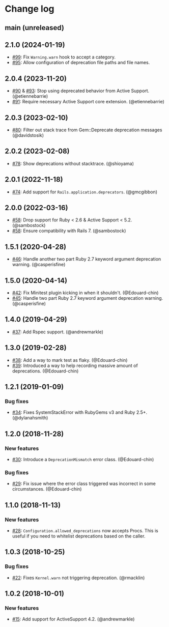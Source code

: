 # Change log

## main (unreleased)

## 2.1.0 (2024-01-19)

* [#99](https://github.com/Shopify/deprecation_toolkit/pull/99): Fix `Warning.warn` hook to accept a category.
* [#95](https://github.com/Shopify/deprecation_toolkit/pull/95): Allow configuration of deprecation file paths and file names.

## 2.0.4 (2023-11-20)

* [#90](https://github.com/Shopify/deprecation_toolkit/pull/90) & [#93](https://github.com/Shopify/deprecation_toolkit/pull/93): Stop using deprecated behavior from Active Support. (@etiennebarrie)
* [#91](https://github.com/Shopify/deprecation_toolkit/pull/91): Require necessary Active Support core extension. (@etiennebarrie)

## 2.0.3 (2023-02-10)

* [#80](https://github.com/Shopify/deprecation_toolkit/pull/80): Filter out stack trace from Gem::Deprecate deprecation messages (@davidstosik)

## 2.0.2 (2023-02-08)

* [#78](https://github.com/Shopify/deprecation_toolkit/pull/78): Show deprecations without stacktrace. (@shioyama)

## 2.0.1 (2022-11-18)

* [#74](https://github.com/Shopify/deprecation_toolkit/pull/74): Add support for `Rails.application.deprecators`. (@gmcgibbon)

## 2.0.0 (2022-03-16)

* [#58](https://github.com/Shopify/deprecation_toolkit/pull/58): Drop support for Ruby < 2.6 & Active Support < 5.2. (@sambostock)
* [#58](https://github.com/Shopify/deprecation_toolkit/pull/58): Ensure compatibility with Rails 7. (@sambostock)

## 1.5.1 (2020-04-28)

* [#46](https://github.com/Shopify/deprecation_toolkit/pull/46): Handle another two part Ruby 2.7 keyword argument deprecation warning. (@casperisfine)

## 1.5.0 (2020-04-14)

* [#42](https://github.com/Shopify/deprecation_toolkit/pull/42): Fix Minitest plugin kicking in when it shouldn't. (@Edouard-chin)
* [#45](https://github.com/Shopify/deprecation_toolkit/pull/45): Handle two part Ruby 2.7 keyword argument deprecation warning. (@casperisfine)

## 1.4.0 (2019-04-29)

* [#37](https://github.com/Shopify/deprecation_toolkit/pull/37): Add Rspec support. (@andrewmarkle)

## 1.3.0 (2019-02-28)

* [#38](https://github.com/Shopify/deprecation_toolkit/pull/38): Add a way to mark test as flaky. (@Edouard-chin)
* [#39](https://github.com/Shopify/deprecation_toolkit/pull/39): Introduced a way to help recording massive amount of deprecations. (@Edouard-chin)

## 1.2.1 (2019-01-09)

### Bug fixes
* [#34](https://github.com/Shopify/deprecation_toolkit/pull/34): Fixes SystemStackError with RubyGems v3 and Ruby 2.5+. (@dylanahsmith)

## 1.2.0 (2018-11-28)

### New features

* [#30](https://github.com/Shopify/deprecation_toolkit/pull/30): Introduce a `DeprecationMismatch` error class. (@Edouard-chin)
### Bug fixes
* [#29](https://github.com/Shopify/deprecation_toolkit/pull/29): Fix issue where the error class triggered was incorrect in some circumstances. (@Edouard-chin)

## 1.1.0 (2018-11-13)

### New features

* [#28](https://github.com/Shopify/deprecation_toolkit/pull/28): `Configuration.allowed_deprecations` now accepts Procs.
  This is useful if you need to whitelist deprecations based on the caller.

## 1.0.3 (2018-10-25)

### Bug fixes

* [#22](https://github.com/Shopify/deprecation_toolkit/pull/22): Fixes `Kernel.warn` not triggering deprecation. (@rmacklin)

## 1.0.2 (2018-10-01)

### New features

* [#15](https://github.com/Shopify/deprecation_toolkit/pull/15): Add support for ActiveSupport 4.2. (@andrewmarkle)
